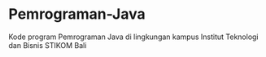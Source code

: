 # Pemrograman-Java
Kode program Pemrograman Java di lingkungan kampus Institut Teknologi dan Bisnis STIKOM Bali
